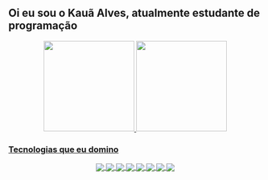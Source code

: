 <h2>Oi eu sou o Kauã Alves, atualmente estudante de programação</h2>


<div class="div" align="center">
  <a href="https://github.com/kkauadev">
  <img height="180em" src="https://github-readme-stats.vercel.app/api?username=kkauadev&show_icons=true&bg_color=0A0C10&text_color=F0F3F6&hide_border=fff&title_color=60B7FF&icon_color=60B7FF&border_color=0A0C10"/>
  <img height="180em" src="https://github-readme-stats.vercel.app/api/top-langs/?username=kkauadev&layout=compact&bg_color=0A0C10&text_color=F0F3F6&title_color=60B7FF&icon_color=60B7FF&border_color=0A0C10&hide_border=fff)](https://github.com/kkauadev/github-readme-stats"/>
</div>

  
<h3>Tecnologias que eu domino</h3>

<div align="center">
  <img align="center" src="https://img.shields.io/badge/HTML5-E34F26?style=for-the-badge&logo=html5&logoColor=white"/>
  <img align="center" src="https://img.shields.io/badge/CSS3-1572B6?style=for-the-badge&logo=css3&logoColor=white"/>
  <img align="center" src="https://img.shields.io/badge/JavaScript-F7DF1E?style=for-the-badge&logo=javascript&logoColor=black"/>
  <img align="center" src="https://img.shields.io/badge/TypeScript-007ACC?style=for-the-badge&logo=typescript&logoColor=white"/>
  <img align="center" src="https://img.shields.io/badge/React-20232A?style=for-the-badge&logo=react&logoColor=61DAFB"/>
  <img align="center" src="https://img.shields.io/badge/Angular-DD0031?style=for-the-badge&logo=angular&logoColor=white"/>
  <img align="center" src="https://img.shields.io/badge/C%23-239120?style=for-the-badge&logo=c-sharp&logoColor=white"/>
  <img align="center" src="https://img.shields.io/badge/Python-14354C?style=for-the-badge&logo=python&logoColor=white"/>
</div>

